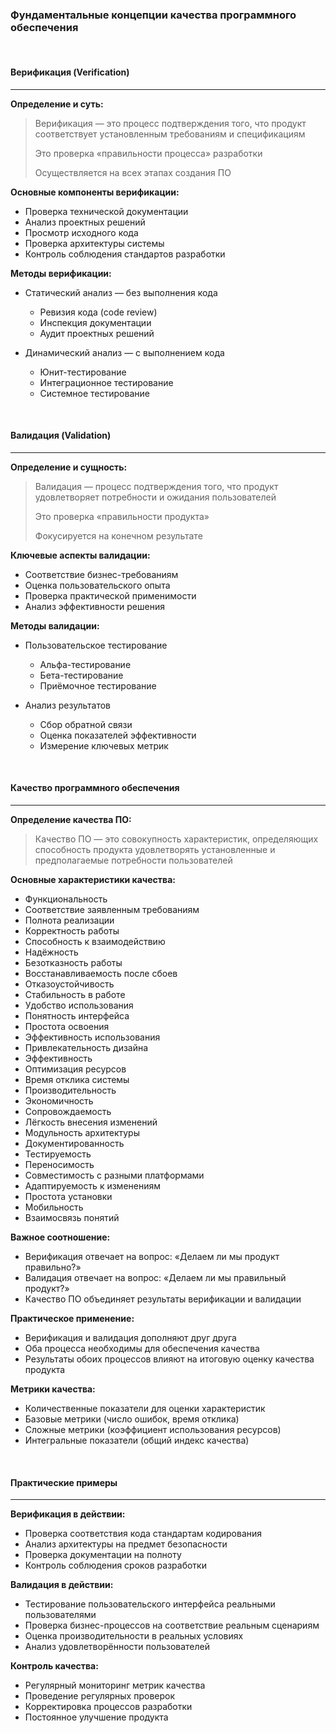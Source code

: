 ### Фундаментальные концепции качества программного обеспечения

<br />

#### Верификация (Verification)
------

**Определение и суть:**

> Верификация — это процесс подтверждения того, что продукт соответствует установленным требованиям и спецификациям
>
> Это проверка «правильности процесса» разработки
>
> Осуществляется на всех этапах создания ПО

**Основные компоненты верификации:**

* Проверка технической документации
* Анализ проектных решений
* Просмотр исходного кода
* Проверка архитектуры системы
* Контроль соблюдения стандартов разработки

**Методы верификации:**

* Статический анализ — без выполнения кода
    - Ревизия кода (code review)
    - Инспекция документации
    - Аудит проектных решений

* Динамический анализ — с выполнением кода
    - Юнит-тестирование
    - Интеграционное тестирование
    - Системное тестирование

<br />

#### Валидация (Validation)
------

**Определение и сущность:**

> Валидация — процесс подтверждения того, что продукт удовлетворяет потребности и ожидания пользователей
>
> Это проверка «правильности продукта»
>
> Фокусируется на конечном результате

**Ключевые аспекты валидации:**

* Соответствие бизнес-требованиям
* Оценка пользовательского опыта
* Проверка практической применимости
* Анализ эффективности решения

**Методы валидации:**

* Пользовательское тестирование

    - Альфа-тестирование
    - Бета-тестирование
    - Приёмочное тестирование

* Анализ результатов

    - Сбор обратной связи
    - Оценка показателей эффективности
    - Измерение ключевых метрик

<br />

#### Качество программного обеспечения
------

**Определение качества ПО:**

> Качество ПО — это совокупность характеристик, определяющих способность продукта удовлетворять установленные и предполагаемые потребности пользователей

**Основные характеристики качества:**

* Функциональность
* Соответствие заявленным требованиям
* Полнота реализации
* Корректность работы
* Способность к взаимодействию
* Надёжность
* Безотказность работы
* Восстанавливаемость после сбоев
* Отказоустойчивость
* Стабильность в работе
* Удобство использования
* Понятность интерфейса
* Простота освоения
* Эффективность использования
* Привлекательность дизайна
* Эффективность
* Оптимизация ресурсов
* Время отклика системы
* Производительность
* Экономичность
* Сопровождаемость
* Лёгкость внесения изменений
* Модульность архитектуры
* Документированность
* Тестируемость
* Переносимость
* Совместимость с разными платформами
* Адаптируемость к изменениям
* Простота установки
* Мобильность
* Взаимосвязь понятий

**Важное соотношение:**

* Верификация отвечает на вопрос: «Делаем ли мы продукт правильно?»
* Валидация отвечает на вопрос: «Делаем ли мы правильный продукт?»
* Качество ПО объединяет результаты верификации и валидации

**Практическое применение:**

* Верификация и валидация дополняют друг друга
* Оба процесса необходимы для обеспечения качества
* Результаты обоих процессов влияют на итоговую оценку качества продукта

**Метрики качества:**

* Количественные показатели для оценки характеристик
* Базовые метрики (число ошибок, время отклика)
* Сложные метрики (коэффициент использования ресурсов)
* Интегральные показатели (общий индекс качества)

<br />

#### Практические примеры
------

**Верификация в действии:**

* Проверка соответствия кода стандартам кодирования
* Анализ архитектуры на предмет безопасности
* Проверка документации на полноту
* Контроль соблюдения сроков разработки

**Валидация в действии:**

* Тестирование пользовательского интерфейса реальными пользователями
* Проверка бизнес-процессов на соответствие реальным сценариям
* Оценка производительности в реальных условиях
* Анализ удовлетворённости пользователей

**Контроль качества:**

* Регулярный мониторинг метрик качества
* Проведение регулярных проверок
* Корректировка процессов разработки
* Постоянное улучшение продукта